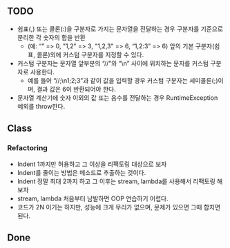 ## TODO
- 쉼표(,) 또는 콜론(:)을 구분자로 가지는 문자열을 전달하는 경우 구분자를 기준으로 분리한 각 숫자의 합을 반환
  - (예: “” => 0, "1,2" => 3, "1,2,3" => 6, “1,2:3” => 6)
    앞의 기본 구분자(쉼표, 콜론)외에 커스텀 구분자를 지정할 수 있다. 
- 커스텀 구분자는 문자열 앞부분의 “//”와 “\n” 사이에 위치하는 문자를 커스텀 구분자로 사용한다.
  - 예를 들어 “//;\n1;2;3”과 같이 값을 입력할 경우 커스텀 구분자는 세미콜론(;)이며, 결과 값은 6이 반환되어야 한다.
- 문자열 계산기에 숫자 이외의 값 또는 음수를 전달하는 경우 RuntimeException 예외를 throw한다.

## Class
### Refactoring
- Indent 1까지만 허용하고 그 이상을 리팩토링 대상으로 보자
- Indent를 줄이는 방법은 메소드로 추출하는 것이다.
- Indent 정말 최대 2까지 하고 그 이후는 stream, lambda를 사용해서 리팩토링 해보자
- stream, lambda 처음부터 남발하면 OOP 연습하기 어렵다.
- 코드가 2N 이기는 하지만, 성능에 크게 무리가 없으며, 문제가 있으면 그때 합치면 된다.

## Done
